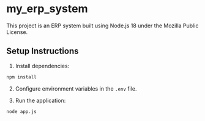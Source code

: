 # my_erp_system

This project is an ERP system built using Node.js 18 under the Mozilla Public License.

## Setup Instructions

1. Install dependencies:
```bash
npm install
```

2. Configure environment variables in the `.env` file.

3. Run the application:
```bash
node app.js
```
